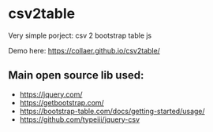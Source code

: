 # csv2table

Very simple porject: csv 2 bootstrap table js

Demo here: https://collaer.github.io/csv2table/


## Main open source lib used:

* https://jquery.com/
* https://getbootstrap.com/
* https://bootstrap-table.com/docs/getting-started/usage/
* https://github.com/typeiii/jquery-csv
